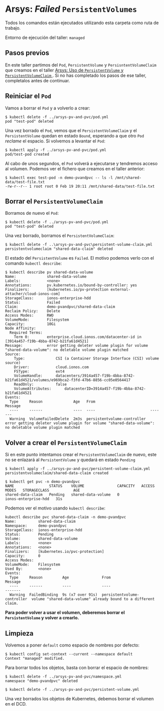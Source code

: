 # Arsys: _Failed_ `PersistentVolumes`

Todos los comandos están ejecutados utilizando esta carpeta como ruta de trabajo.

Entorno de ejecución del taller: `managed`

## Pasos previos

En este taller partimos del `Pod`, `PersistentVolume` y `PersisntentVolumeClaim` que
creamos en el taller [Arsys: Uso de `PersistentVolume` y `PersistentVolumeClaim`
](../arsys-pv-and-pvc/README_es.md).
Si no has completado los pasos de ese taller, completalos antes de continuar.

## Reiniciar el `Pod`

Vamos a borrar el `Pod` y a volverlo a crear:

```shell
$ kubectl delete -f ../arsys-pv-and-pvc/pod.yml
pod "test-pod" deleted
```

Una vez borrado el `Pod`, vemos que el `PersistentVolumeClaim` y el `PersistentVolume` quedan
en estado `Bound`, esperando a que otro `Pod` _reclame_ el espacio. Si volvemos a levantar el `Pod`:

```shell
$ kubectl apply -f ../arsys-pv-and-pvc/pod.yml
pod/test-pod created
```

Al cabo de unos segundos, el `Pod` volverá a ejecutarse y tendremos acceso al volumen. Podemos ver el fichero que creamos en el taller anterior:

```shell
$ kubectl exec test-pod -n demo-pvandpvc -- ls -l /mnt/shared-data/test-file.txt
-rw-r--r-- 1 root root 0 Feb 19 20:11 /mnt/shared-data/test-file.txt
```

## Borrar el `PersistentVolumeClaim`

Borramos de nuevo el `Pod`:

```shell
$ kubectl delete -f ../arsys-pv-and-pvc/pod.yml
pod "test-pod" deleted
```

Una vez borrado, borramos el `PersistentVolumeClaim`:

```shell
$ kubectl delete -f ..\arsys-pv-and-pvc\persistent-volume-claim.yml
persistentvolumeclaim "shared-data-claim" deleted
```

El estado del `PersistentVolume` es `Failed`. El motivo podemos verlo con el comando `kubectl describe`:

```shell
$ kubectl describe pv shared-data-volume
Name:              shared-data-volume
Labels:            <none>
Annotations:       pv.kubernetes.io/bound-by-controller: yes
Finalizers:        [kubernetes.io/pv-protection external-attacher/cloud-ionos-com]
StorageClass:      ionos-enterprise-hdd
Status:            Failed
Claim:             demo-pvandpvc/shared-data-claim
Reclaim Policy:    Delete
Access Modes:      RWO
VolumeMode:        Filesystem
Capacity:          10Gi
Node Affinity:
  Required Terms:
    Term 0:        enterprise.cloud.ionos.com/datacenter-id in [3914a457-f19b-4bba-8742-b21fa61d4521]
Message:           error getting deleter volume plugin for volume "shared-data-volume": no deletable volume plugin matched
Source:
    Type:              CSI (a Container Storage Interface (CSI) volume source)
    Driver:            cloud.ionos.com
    FSType:            ext4
    VolumeHandle:      datacenters/3914a457-f19b-4bba-8742-b21fa61d4521/volumes/e969bca2-f3fd-47b6-8856-cc05e0564417
    ReadOnly:          false
    VolumeAttributes:      datacenterID=3914a457-f19b-4bba-8742-b21fa61d4521
Events:
  Type     Reason              Age   From                         Message
  ----     ------              ----  ----                         -------
  Warning  VolumeFailedDelete  2m3s  persistentvolume-controller  error getting deleter volume plugin for volume "shared-data-volume": no deletable volume plugin matched
```

## Volver a crear el `PersistentVolumeClaim`

Si en este punto intentamos crear el `PersistentVolumeClaim` de nuevo, este no se enlazará al `PersistentVolume` y quedará
en estado `Pending`

```shell
$ kubectl apply -f ../arsys-pv-and-pvc/persistent-volume-claim.yml
persistentvolumeclaim/shared-data-claim created

$ kubectl get pvc -n demo-pvandpvc
NAME                STATUS    VOLUME               CAPACITY   ACCESS MODES   STORAGECLASS           AGE
shared-data-claim   Pending   shared-data-volume   0                         ionos-enterprise-hdd   31s
```

Podemos ver el motivo usando `kubectl describe`:

```shell
kubectl describe pvc shared-data-claim -n demo-pvandpvc  
Name:          shared-data-claim
Namespace:     demo-pvandpvc
StorageClass:  ionos-enterprise-hdd
Status:        Pending
Volume:        shared-data-volume
Labels:        <none>
Annotations:   <none>
Finalizers:    [kubernetes.io/pvc-protection]
Capacity:      0
Access Modes:
VolumeMode:    Filesystem
Used By:       <none>
Events:
  Type     Reason         Age               From                         Message
  ----     ------         ----              ----                         -------
  Warning  FailedBinding  9s (x7 over 91s)  persistentvolume-controller  volume "shared-data-volume" already bound to a different claim.
```

**Para poder volver a usar el volumen, deberemos borrar el `PersistentVolume` y volver a crearlo.**

## Limpieza

Volvemos a poner `default` como espacio de nombres por defecto:

```shell
$ kubectl config set-context --current --namespace default
Context "managed" modified.
```


Para borrar todos los objetos, basta con borrar el espacio de nombres:

```shell
$ kubectl delete -f ../arsys-pv-and-pvc/namespace.yml
namespace "demo-pvandpvc" deleted

$ kubectl delete -f ../arsys-pv-and-pvc/persistent-volume.yml
```

Una vez borrados los objetos de Kubernetes, debemos borrar el volumen en el DCD.